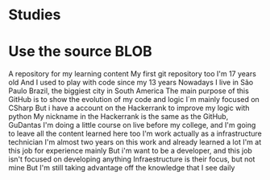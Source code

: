 # Studies
# Use the source BLOB
A repository for my learning content
My first git repository too 
I'm 17 years old
And I used to play with code since my 13 years
Nowadays I live in São Paulo Brazil, the biggiest city in South America
The main purpose of this GitHub is to show the evolution of my code and logic
I´m mainly focused on CSharp
But i have a account on the Hackerrank to improve my logic with python
My nickname in the Hackerrank is the same as the GitHub, GuDantas
I'm doing a little course on live before my college, and I'm going to leave all the content learned here too
I'm work actually as a infrastructure technician
I'm almost two years on this work and already learned a lot
I'm at this job for experience mainly
But i'm want to be a developer, and this job isn't focused on developing anything
Infraestructure is their focus, but not mine
But I'm still taking advantage off the knowledge that I see daily
